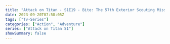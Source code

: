 ```yaml
---
title: "Attack on Titan - S1E19 - Bite: The 57th Exterior Scouting Mission, Part 3"
date: 2023-09-20T07:58:05Z
tags: ["Tv-Series"]
categories: ["Action", "Adventure"]
series: ["Attack on Titan S1"]
showSummary: false
---
```


  <mux-player stream-type="on-demand"
  src="https://kp3d-my.sharepoint.com/personal/ryoo_kp3d_onmicrosoft_com/_layouts/15/download.aspx?share=EV1YoliAhQVOgA3LYixGmMMB-z2XcTmA0_5p9IfSfvwpRg" metadata-video-title="Attack on Titan - S1E19 - Bite: The 57th Exterior Scouting Mission, Part 3" prefer-playback="mse" controls>
  </mux-player>
  
  
  <script src="https://cdn.jsdelivr.net/npm/@mux/mux-player"></script>
  
   <script id="o4v8f02bDtaf02ucTLD8YjRts014LMaMD01XuJWbn2EA7KE" type="application/ld+json">
 {
  "@context": "https://schema.org/",
  "@type": "VideoObject",
  "name": "Attack on Titan - S1E19 - Bite: The 57th Exterior Scouting Mission, Part 3",
  "contentUrl": "https://stream.mux.com/o4v8f02bDtaf02ucTLD8YjRts014LMaMD01XuJWbn2EA7KE.m3u8",
  "thumbnailUrl": "https://www.themoviedb.org/t/p/original/1ptv8xOQI87ESiLPeZZ9XYAkAL3.jpg?width=314&fit_mode=preserve&time=25",
  "uploadDate": "2023-09-20T07:58:05Z",
}

</script>

